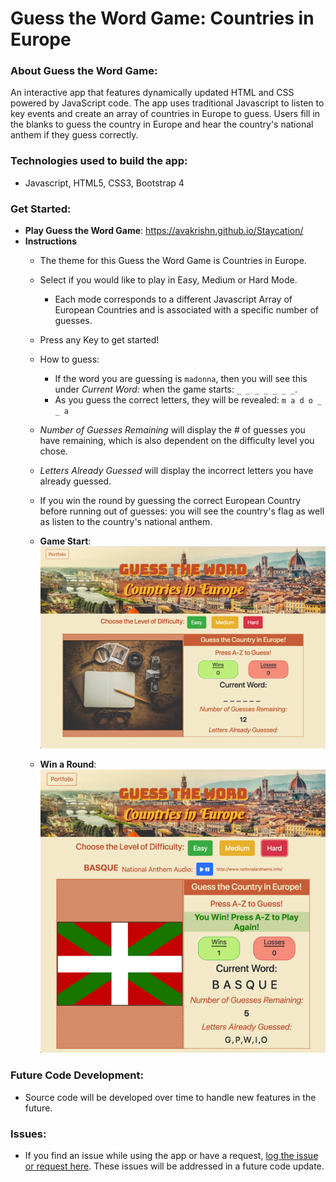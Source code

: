 # Guess the Word Game: Countries in Europe

### **About Guess the Word Game:**
An interactive app that features dynamically updated HTML and CSS powered by JavaScript code. The app uses traditional Javascript to listen to key events and create an array of countries in Europe to guess. Users fill in the blanks to guess the country in Europe and hear the country's national anthem if they guess correctly.

### **Technologies used to build the app:**
* Javascript, HTML5, CSS3, Bootstrap 4


### **Get Started:**
* **Play Guess the Word Game**:  https://avakrishn.github.io/Staycation/
* **Instructions**
    * The theme for this Guess the Word Game is Countries in Europe.
    * Select if you would like to play in Easy, Medium or Hard Mode. 
        * Each mode corresponds to a different Javascript Array of European Countries and is associated with a specific number of guesses.
    * Press any Key to get started!
    * How to guess: 
        * If the word you are guessing is `madonna`, then you will see this under *Current Word:* when the game starts: `_ _ _ _ _ _ _`.
        *  As you guess the correct letters, they will be revealed: `m a d o _  _ a`
    * *Number of Guesses Remaining* will display the # of guesses you have remaining, which is also dependent on the difficulty level you chose.
    * *Letters Already Guessed* will display the incorrect letters you have already guessed.
    * If you win the round by guessing the correct European Country before running out of guesses: you will see the country's flag as well as listen to the country's national anthem. 

    * **Game Start**:
    ![Game Start](https://raw.githubusercontent.com/avakrishn/Word-Guess-Game/master/assets/images/game-start.png)

    * **Win a Round**:
    ![Game Win](https://raw.githubusercontent.com/avakrishn/Word-Guess-Game/master/assets/images/game-win.png)

### **Future Code Development:**
* Source code will be developed over time to handle new features in the future.

### **Issues:**
* If you find an issue while using the app or have a request, <a href="https://github.com/avakrishn/Word-Guess-Game/issues" target="_blank">log the issue or request here</a>. These issues will be addressed in a future code update.